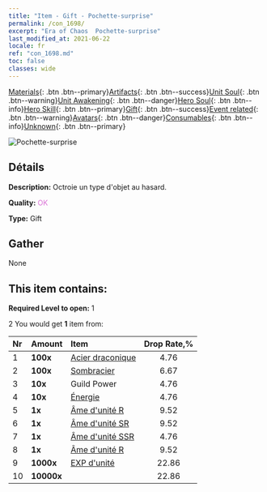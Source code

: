 ```yaml
---
title: "Item - Gift - Pochette-surprise"
permalink: /con_1698/
excerpt: "Era of Chaos  Pochette-surprise"
last_modified_at: 2021-06-22
locale: fr
ref: "con_1698.md"
toc: false
classes: wide
---
```

 [Materials](/ItemsFR/){: .btn .btn--primary}[Artifacts](/ItemsFR/Artifacts/){: .btn .btn--success}[Unit Soul](/ItemsFR/UnitSoul/){: .btn .btn--warning}[Unit Awakening](/ItemsFR/UnitAwakening/){: .btn .btn--danger}[Hero Soul](/ItemsFR/HeroSoul/){: .btn .btn--info}[Hero Skill](/ItemsFR/HeroSkill/){: .btn .btn--primary}[Gift](/ItemsFR/Gift/){: .btn .btn--success}[Event related](/ItemsFR/Events/){: .btn .btn--warning}[Avatars](/ItemsFR/Avatars/){: .btn .btn--danger}[Consumables](/ItemsFR/Consumables/){: .btn .btn--info}[Unknown](/ItemsFR/Unknown/){: .btn .btn--primary}

 ![Pochette-surprise](/images/t/i_907314.png)

## Détails
 **Description:** Octroie un type d'objet au hasard.

 **Quality:** <span style="color: #DA70D6">OK</span>

 **Type:** Gift

## Gather

  None

## This item contains:

 **Required Level to open:** 1

 2 You would get **1** item  from:

  | Nr | Amount |     Item    | Drop Rate,% |
  |:---|:-------|:------------|:---------:|
  | 1 |  **100x** | [Acier draconique](/ItemsFR/con_880/) | 4.76 | 
  | 2 |  **100x** | [Sombracier](/ItemsFR/con_881/) | 6.67 | 
  | 3 |  **10x** | Guild Power | 4.76 | 
  | 4 |  **10x** | [Énergie](/ItemsFR/con_900/) | 4.76 | 
  | 5 |  **1x** | [Âme d'unité R](/ItemsFR/con_533/) | 9.52 | 
  | 6 |  **1x** | [Âme d'unité SR](/ItemsFR/con_534/) | 9.52 | 
  | 7 |  **1x** | [Âme d'unité SSR](/ItemsFR/con_535/) | 4.76 | 
  | 8 |  **1x** | [Âme d'unité R](/ItemsFR/con_533/) | 9.52 | 
  | 9 |  **1000x** | [EXP d'unité](/ItemsFR/con_902/) | 22.86 | 
  | 10 |  **10000x** | <i class="fas fa-coins"/> | 22.86 | 
